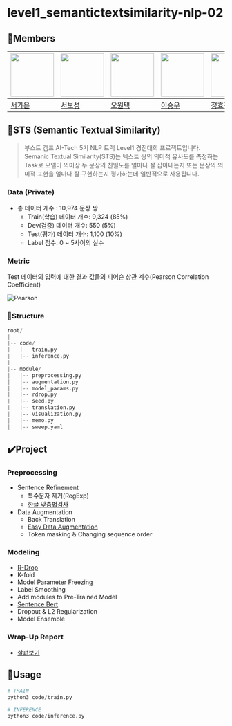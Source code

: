 # level1_semantictextsimilarity-nlp-02

## 🌱Members


|<img src='https://avatars.githubusercontent.com/u/85860941?v=4' height=100 width=100px></img>|<img src='https://avatars.githubusercontent.com/u/28584259?v=4' height=100 width=100px></img>|<img src='https://avatars.githubusercontent.com/u/75467530?v=4' height=100 width=100px></img>|<img src='https://avatars.githubusercontent.com/u/60664644?v=4' height=100 width=100px></img>|<img src='https://avatars.githubusercontent.com/u/101383752?v=4' height=100 width=100px></img>|
| --- | --- | --- | --- | --- |
| [서가은](https://github.com/gaeun0112) | [서보성](https://github.com/Seoboseong) | [오원택](https://github.com/dnjdsxor21) | [이승우](https://github.com/OLAOOT) | [정효정](https://github.com/HYOJUNG08) |

## 📎STS (Semantic Textual Similarity)

> 부스트 캠프 AI-Tech 5기 NLP 트랙 Level1 경진대회 프로젝트입니다. Semanic Textual Similarity(STS)는 텍스트 쌍의 의미적 유사도를 측정하는 Task로 모델이 의미상 두 문장의 친밀도를 얼마나 잘 잡아내는지 또는 문장의 의미적 표현을 얼마나 잘 구현하는지 평가하는데 일반적으로 사용됩니다.
> 

### Data (Private)

- 총 데이터 개수 : 10,974 문장 쌍
    - Train(학습) 데이터 개수: 9,324 (85%)
    - Dev(검증) 데이터 개수: 550 (5%)
    - Test(평가) 데이터 개수: 1,100 (10%)
    - Label 점수: 0 ~ 5사이의 실수

### Metric

Test 데이터의 입력에 대한 결과 값들의 피어슨 상관 계수(Pearson Correlation Coefficient)

![Pearson](https://www.simplilearn.com/ice9/free_resources_article_thumb/Pearson_Correlation_2.png)

### 📂Structure

```python
root/
|
|-- code/
|   |-- train.py
|   |-- inference.py
|
|-- module/
|   |-- preprocessing.py
|   |-- augmentation.py
|   |-- model_params.py
|   |-- rdrop.py
|   |-- seed.py
|   |-- translation.py
|   |-- visualization.py
|   |-- memo.py
|   |-- sweep.yaml

```

## ✔️Project


### Preprocessing

- Sentence Refinement
    - 특수문자 제거(RegExp)
    - [한글 맞춤법검사](https://github.com/ssut/py-hanspell)
- Data Augmentation
    - Back Translation
    - [Easy Data Augmentation](https://github.com/toriving/KoEDA)
    - Token masking & Changing sequence order

### Modeling

- [R-Drop](https://github.com/dropreg/R-Drop)
- K-fold
- Model Parameter Freezing
- Label Smoothing
- Add modules to Pre-Trained Model
- [Sentence Bert](https://www.sbert.net)
- Dropout & L2 Regularization
- Model Ensemble

### Wrap-Up Report

- [살펴보기](https://github.com/boostcampaitech5/level1_semantictextsimilarity-nlp-02/blob/main/wrap_up_report/%EB%AC%B8%EC%9E%A5%20%EA%B0%84%20%EC%9C%A0%EC%82%AC%EB%8F%84%20%EC%B8%A1%EC%A0%95_NLP_%ED%8C%80%20%EB%A6%AC%ED%8F%AC%ED%8A%B8(02).pdf)

## 🐞Usage

```python
# TRAIN
python3 code/train.py

# INFERENCE
python3 code/inference.py
```
